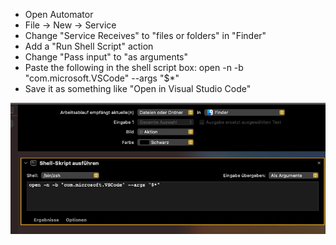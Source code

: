 - Open Automator
- File -> New -> Service
- Change "Service Receives" to "files or folders" in "Finder"
- Add a "Run Shell Script" action
- Change "Pass input" to "as arguments"
- Paste the following in the shell script box: open -n -b "com.microsoft.VSCode" --args "$*"
- Save it as something like "Open in Visual Studio Code"

![e8ae2bd73ed6b59e793280e590bea9d8.png](_resources/e8ae2bd73ed6b59e793280e590bea9d8.png)